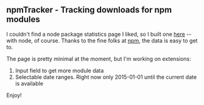 npmTracker - Tracking downloads for npm modules
---
I couldn't find a node package statistics page I liked, so I built one [here] -- with node, of course.  Thanks to the fine folks at [npm], the data is easy to get to.

The page is pretty minimal at the moment, but I'm working on extensions:

1. Input field to get more module data
2. Selectable date ranges.  Right now only 2015-01-01 until the current date is available

Enjoy!

[here]: http://www.npmtracker.com
[npm]:https://github.com/npm/download-counts

